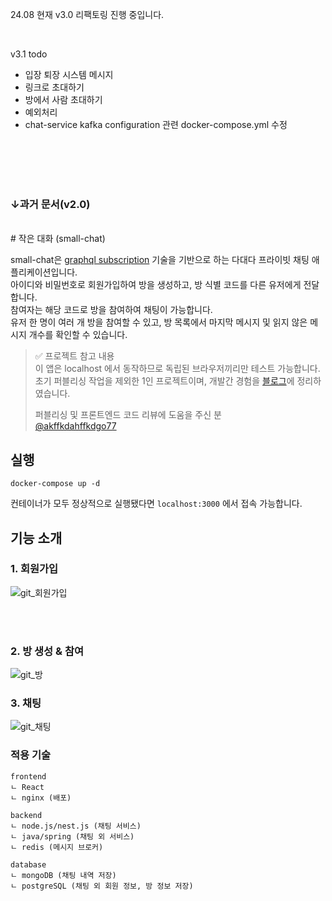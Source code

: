 24.08 현재 v3.0 리팩토링 진행 중입니다.

<br>

v3.1 todo

- 입장 퇴장 시스템 메시지
- 링크로 초대하기
- 방에서 사람 초대하기
- 예외처리
- chat-service kafka configuration 관련 docker-compose.yml 수정

<br><br><br><br>

### ↓과거 문서(v2.0)

<br>
# 작은 대화 (small-chat)

small-chat은 [graphql subscription](https://www.apollographql.com/docs/react/data/subscriptions) 기술을 기반으로 하는 다대다 프라이빗 채팅
애플리케이션입니다. <br />
아이디와 비밀번호로 회원가입하여 방을 생성하고, 방 식별 코드를 다른 유저에게 전달합니다. <br />
참여자는 해당 코드로 방을 참여하여 채팅이 가능합니다. <br />
유저 한 명이 여러 개 방을 참여할 수 있고, 방 목록에서 마지막 메시지 및 읽지 않은 메시지 개수를 확인할 수 있습니다.

> ✅️ 프로젝트 참고 내용 <br />
> 이 앱은 localhost 에서 동작하므로 독립된 브라우저끼리만 테스트 가능합니다. <br />
> 초기 퍼블리싱 작업을 제외한 1인 프로젝트이며, 개발간 경험을 [블로그](https://sunba30.tistory.com/52)에 정리하였습니다. <br />
>
> 퍼블리싱 및 프론트엔드 코드 리뷰에 도움을 주신 분 <br />
> [@akffkdahffkdgo77](https://github.com/akffkdahffkdgo77)

## 실행

```
docker-compose up -d
```

컨테이너가 모두 정상적으로 실행됐다면 ```localhost:3000``` 에서 접속 가능합니다.

## 기능 소개

### 1. 회원가입 <br />

![git_회원가입](https://github.com/soonba/small-chat/assets/74886848/8ffc315d-3e6a-49c6-9161-61997fe8e7d0)

<br />
<br />

### 2. 방 생성 & 참여 <br />

![git_방](https://github.com/soonba/small-chat/assets/74886848/7a5e0259-bdeb-40a8-816c-8ae8f12d7f5d)

### 3. 채팅 <br />

![git_채팅](https://github.com/soonba/small-chat/assets/74886848/294a7a11-d84b-44ec-b97a-179a68a176d4)

### 적용 기술

```
frontend
ㄴ React
ㄴ nginx (배포)

backend
ㄴ node.js/nest.js (채팅 서비스)
ㄴ java/spring (채팅 외 서비스)
ㄴ redis (메시지 브로커)

database
ㄴ mongoDB (채팅 내역 저장)
ㄴ postgreSQL (채팅 외 회원 정보, 방 정보 저장)
```
